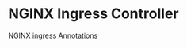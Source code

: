 # NGINX Ingress Controller 

[NGINX ingress Annotations](https://kubernetes.github.io/ingress-nginx/user-guide/nginx-configuration/annotations/)
